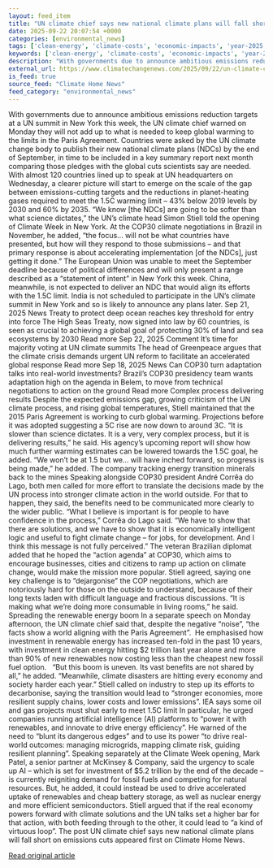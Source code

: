 ```yaml
---
layout: feed_item
title: "UN climate chief says new national climate plans will fall short on emissions cuts"
date: 2025-09-22 20:07:54 +0000
categories: [environmental_news]
tags: ['clean-energy', 'climate-costs', 'economic-impacts', 'year-2025', 'paris-agreement', 'renewable-energy', 'fossil-fuels', 'emissions', 'climate-policy', 'urgent']
keywords: ['clean-energy', 'climate-costs', 'economic-impacts', 'year-2025', 'climate', 'chief', 'says', 'paris-agreement']
description: "With governments due to announce ambitious emissions reduction targets at a UN summit in New York this week, the UN climate chief warned on Monday they will ..."
external_url: https://www.climatechangenews.com/2025/09/22/un-climate-chief-new-national-climate-plans-nds-short-emissions-cuts/
is_feed: true
source_feed: "Climate Home News"
feed_category: "environmental_news"
---
```


With governments due to announce ambitious emissions reduction targets at a UN summit in New York this week, the UN climate chief warned on Monday they will not add up to what is needed to keep global warming to the limits in the Paris Agreement. Countries were asked by the UN climate change body to publish their new national climate plans (NDCs) by the end of September, in time to be included in a key summary report next month comparing those pledges with the global cuts scientists say are needed. With almost 120 countries lined up to speak at UN headquarters on Wednesday, a clearer picture will start to emerge on the scale of the gap between emissions-cutting targets and the reductions in planet-heating gases required to meet the 1.5C warming limit &#8211; 43% below 2019 levels by 2030 and 60% by 2035. “We know [the NDCs] are going to be softer than what science dictates,” the UN’s climate head Simon Stiell told the opening of Climate Week in New York. At the COP30 climate negotiations in Brazil in November, he added, “the focus… will not be what countries have presented, but how will they respond to those submissions &#8211; and that primary response is about accelerating implementation [of the NDCs], just getting it done.” The European Union was unable to meet the September deadline because of political differences and will only present a range described as a “statement of intent” in New York this week. China, meanwhile, is not expected to deliver an NDC that would align its efforts with the 1.5C limit. India is not scheduled to participate in the UN&#8217;s climate summit in New York and so is likely to announce any plans later. Sep 21, 2025 News Treaty to protect deep ocean reaches key threshold for entry into force The High Seas Treaty, now signed into law by 60 countries, is seen as crucial to achieving a global goal of protecting 30% of land and sea ecosystems by 2030 Read more Sep 22, 2025 Comment It&#8217;s time for majority voting at UN climate summits The head of Greenpeace argues that the climate crisis demands urgent UN reform to facilitate an accelerated global response Read more Sep 18, 2025 News Can COP30 turn adaptation talks into real-world investments? Brazil&#8217;s COP30 presidency team wants adaptation high on the agenda in Belem, to move from technical negotiations to action on the ground Read more Complex process delivering results Despite the expected emissions gap, growing criticism of the UN climate process, and rising global temperatures, Stiell maintained that the 2015 Paris Agreement is working to curb global warming. Projections before it was adopted suggesting a 5C rise are now down to around 3C. “It is slower than science dictates. It is a very, very complex process, but it is delivering results,” he said. His agency’s upcoming report will show how much further warming estimates can be lowered towards the 1.5C goal, he added. “We won&#8217;t be at 1.5 but we… will have inched forward, so progress is being made,” he added. The company tracking energy transition minerals back to the mines Speaking alongside COP30 president André Corrêa do Lago, both men called for more effort to translate the decisions made by the UN process into stronger climate action in the world outside. For that to happen, they said, the benefits need to be communicated more clearly to the wider public. “What I believe is important is for people to have confidence in the process,” Corrêa do Lago said. “We have to show that there are solutions, and we have to show that it is economically intelligent logic and useful to fight climate change &#8211; for jobs, for development. And I think this message is not fully perceived.” The veteran Brazilian diplomat added that he hoped the “action agenda” at COP30, which aims to encourage businesses, cities and citizens to ramp up action on climate change, would make the mission more popular. Stiell agreed, saying one key challenge is to “dejargonise” the COP negotiations, which are notoriously hard for those on the outside to understand, because of their long texts laden with difficult language and fractious discussions. “It is making what we&#8217;re doing more consumable in living rooms,” he said. Spreading the renewable energy boom In a separate speech on Monday afternoon, the UN climate chief said that, despite the negative “noise”, “the facts show a world aligning with the Paris Agreement”.&nbsp; He emphasised how investment in renewable energy has increased ten-fold in the past 10 years, with investment in clean energy hitting $2 trillion last year alone and more than 90% of new renewables now costing less than the cheapest new fossil fuel option.&nbsp;&nbsp; “But this boom is uneven. Its vast benefits are not shared by all,” he added. “Meanwhile, climate disasters are hitting every economy and society harder each year.” Stiell called on industry to step up its efforts to decarbonise, saying the transition would lead to “stronger economies, more resilient supply chains, lower costs and lower emissions”. IEA says some oil and gas projects must shut early to meet 1.5C limit In particular, he urged companies running artificial intelligence (AI) platforms to “power it with renewables, and innovate to drive energy efficiency”. He warned of the need to “blunt its dangerous edges” and to use its power “to drive real-world outcomes: managing microgrids, mapping climate risk, guiding resilient planning”. Speaking separately at the Climate Week opening, Mark Patel, a senior partner at McKinsey &amp; Company, said the urgency to scale up AI – which is set for investment of $5.2 trillion by the end of the decade – is currently reigniting demand for fossil fuels and competing for natural resources. But, he added, it could instead be used to drive accelerated uptake of renewables and cheap battery storage, as well as nuclear energy and more efficient semiconductors. Stiell argued that if the real economy powers forward with climate solutions and the UN talks set a higher bar for that action, with both feeding through to the other, it could lead to “a kind of virtuous loop”. The post UN climate chief says new national climate plans will fall short on emissions cuts appeared first on Climate Home News.

[Read original article](https://www.climatechangenews.com/2025/09/22/un-climate-chief-new-national-climate-plans-nds-short-emissions-cuts/)
